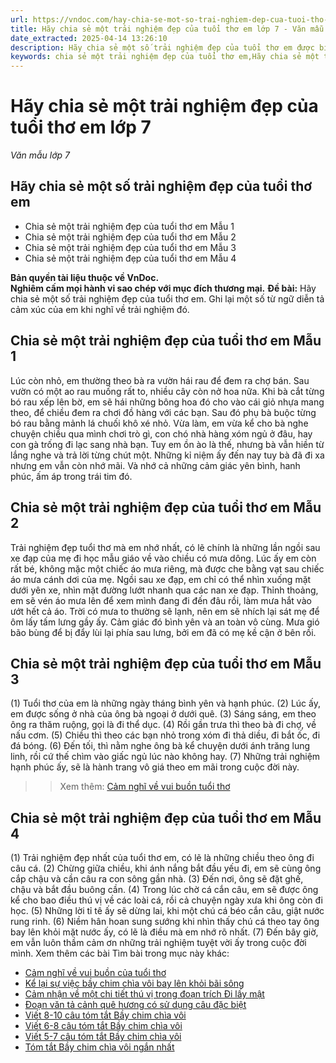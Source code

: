 ```yaml
---
url: https://vndoc.com/hay-chia-se-mot-so-trai-nghiem-dep-cua-tuoi-tho-em-272248
title: Hãy chia sẻ một trải nghiệm đẹp của tuổi thơ em lớp 7 - Văn mẫu lớp 7 - VnDoc.com
date_extracted: 2025-04-14 13:26:10
description: Hãy chia sẻ một số trải nghiệm đẹp của tuổi thơ em được biên soạn nhằm giúp các em HS đạt kết quả tốt trong quá trình làm bài tập và học tập môn Ngữ văn lớp 7.
keywords: chia sẻ một trải nghiệm đẹp của tuổi thơ em,Hãy chia sẻ một trải nghiệm đẹp của tuổi thơ em lớp 7,hãy chia sẻ một số trải nghiệm đẹp của tuổi thơ em,chia sẻ một số trải nghiệm đẹp của tuổi thơ em,viết đoạn văn chia sẻ một số trải nghiệm đẹp của tuổi thơ em,viết đoạn văn ngắn chia sẻ một số trải nghiệm đẹp của tuổi thơ em,văn 7,ngữ văn 7,viết đoạn văn,viết đoạn văn ngắn,văn mẫu lớp 7,tập làm văn lớp 7,viết một đoạn văn,viết một đoạn văn ngắn,văn lớp 7,ngữ văn lớp 7,ngu van 7
---
```


# Hãy chia sẻ một trải nghiệm đẹp của tuổi thơ em lớp 7
 _Văn mẫu lớp 7_
## **Hãy chia sẻ một số trải nghiệm đẹp của tuổi thơ em**
  * Chia sẻ một trải nghiệm đẹp của tuổi thơ em Mẫu 1
  * Chia sẻ một trải nghiệm đẹp của tuổi thơ em Mẫu 2
  * Chia sẻ một trải nghiệm đẹp của tuổi thơ em Mẫu 3
  * Chia sẻ một trải nghiệm đẹp của tuổi thơ em Mẫu 4

**Bản quyền tài liệu thuộc về VnDoc.  
Nghiêm cấm mọi hành vi sao chép với mục đích thương mại.**
**Đề bài:** Hãy chia sẻ một số trải nghiệm đẹp của tuổi thơ em. Ghi lại một số từ ngữ diễn tả cảm xúc của em khi nghĩ về trải nghiệm đó.
## **Chia sẻ một trải nghiệm đẹp của tuổi thơ em Mẫu 1**
Lúc còn nhỏ, em thường theo bà ra vườn hái rau để đem ra chợ bán. Sau vườn có một ao rau muống rất to, nhiều cây còn nở hoa nữa. Khi bà cắt từng bó rau xếp lên bờ, em sẽ hái những bông hoa đó cho vào cái giỏ nhựa mang theo, để chiều đem ra chơi đồ hàng với các bạn. Sau đó phụ bà buộc từng bó rau bằng mảnh lá chuối khô xé nhỏ. Vừa làm, em vừa kể cho bà nghe chuyện chiều qua mình chơi trò gì, con chó nhà hàng xóm ngủ ở đâu, hay con gà trống đi lạc sang nhà bạn. Tuy em ồn ào là thế, nhưng bà vẫn hiền từ lắng nghe và trả lời từng chút một. Những kỉ niệm ấy đến nay tuy bà đã đi xa nhưng em vẫn còn nhớ mãi. Và nhớ cả những cảm giác yên bình, hanh phúc, ấm áp trong trái tim đó.
## **Chia sẻ một trải nghiệm đẹp của tuổi thơ em Mẫu 2**
Trải nghiệm đẹp tuổi thơ mà em nhớ nhất, có lẽ chính là những lần ngồi sau xe đạp của mẹ đi học mẫu giáo về vào chiều có mưa dông. Lúc ấy em còn rất bé, không mặc một chiếc áo mưa riêng, mà được che bằng vạt sau chiếc áo mưa cánh dơi của mẹ. Ngồi sau xe đạp, em chỉ có thể nhìn xuống mặt dưới yên xe, nhìn mặt đường lướt nhanh qua các nan xe đạp. Thỉnh thoảng, em sẽ vén áo mưa lên để xem mình đang đi đến đâu rồi, làm mưa hắt vào ướt hết cả áo. Trời có mưa to thường sẽ lạnh, nên em sẽ nhích lại sát mẹ để ôm lấy tấm lưng gầy ấy. Cảm giác đó bình yên và an toàn vô cùng. Mưa gió bão bùng để bị đẩy lùi lại phía sau lưng, bởi em đã có mẹ kề cận ở bên rồi.
## Chia sẻ một trải nghiệm đẹp của tuổi thơ em Mẫu 3
\(1\) Tuổi thơ của em là những ngày tháng bình yên và hạnh phúc. \(2\) Lúc ấy, em được sống ở nhà của ông bà ngoại ở dưới quê. \(3\) Sáng sáng, em theo ông ra thăm ruộng, gọi là đi thể dục. \(4\) Rồi gần trưa thì theo bà đi chợ, về nấu cơm. \(5\) Chiều thì theo các bạn nhỏ trong xóm đi thả diều, đi bắt ốc, đi đá bóng. \(6\) Đến tối, thì nằm nghe ông bà kể chuyện dưới ánh trăng lung linh, rồi cứ thế chìm vào giấc ngủ lúc nào không hay. \(7\) Những trải nghiệm hạnh phúc ấy, sẽ là hành trang vô giá theo em mãi trong cuộc đời này.
>> Xem thêm: [Cảm nghĩ về vui buồn tuổi thơ](<https://vndoc.com/cam-nghi-ve-vui-buon-tuoi-tho-170022>)
## Chia sẻ một trải nghiệm đẹp của tuổi thơ em Mẫu 4
\(1\) Trải nghiệm đẹp nhất của tuổi thơ em, có lẽ là những chiều theo ông đi câu cá. \(2\) Chừng giữa chiều, khi ánh nắng bắt đầu yếu đi, em sẽ cùng ông cắp chậu và cần câu ra con sông gần nhà. \(3\) Đến nơi, ông sẽ đặt ghế, chậu và bắt đầu buông cần. \(4\) Trong lúc chờ cá cắn câu, em sẽ được ông kể cho bao điều thú vị về các loài cá, rồi cả chuyện ngày xưa khi ông còn đi học. \(5\) Những lời tỉ tê ấy sẽ dừng lai, khi một chú cá béo cắn câu, giật nước rung rinh. \(6\) Niềm hân hoan sung sướng khi nhìn thấy chú cá theo tay ông bay lên khỏi mặt nước ấy, có lẽ là điều mà em nhớ rõ nhất. \(7\) Đến bây giờ, em vẫn luôn thầm cảm ơn những trải nghiệm tuyệt vời ấy trong cuộc đời mình.
Xem thêm các bài Tìm bài trong mục này khác:
  * [Cảm nghĩ về vui buồn của tuổi thơ](<https://vndoc.com/cam-nghi-ve-vui-buon-tuoi-tho-170022>)
  * [Kể lại sự việc bầy chim chìa vôi bay lên khỏi bãi sông](</viet-doan-van-ke-lai-su-viec-bay-chim-chia-voi-bay-len-khoi-bai-song-272254>)
  * [Cảm nhận về một chi tiết thú vị trong đoạn trích Đi lấy mật](</cam-nhan-cua-em-ve-mot-chi-tiet-thu-vi-trong-doan-trich-di-lay-mat-272263>)
  * [Đoạn văn tả cảnh quê hương có sử dụng câu đặc biệt](</viet-doan-van-ngan-khoang-5-7-cau-ta-canh-que-huong-trong-do-co-mot-vai-cau-dac-biet-163425>)
  * [Viết 8-10 câu tóm tắt Bầy chim chìa vôi](</tom-tat-van-ban-bay-chim-chia-voi-8-den-10-cau-276287>)
  * [Viết 6-8 câu tóm tắt Bầy chim chìa vôi](</tom-tat-van-ban-bay-chim-chia-voi-tu-6-den-8-cau-276288>)
  * [Viết 5-7 câu tóm tắt Bầy chim chìa vôi](</tom-tat-van-ban-bay-chim-chia-voi-5-7-cau-276289>)
  * [Tóm tắt Bầy chim chìa vôi ngắn nhất](</tom-tat-van-ban-bay-chim-chia-voi-ngan-nhat-276571>)

